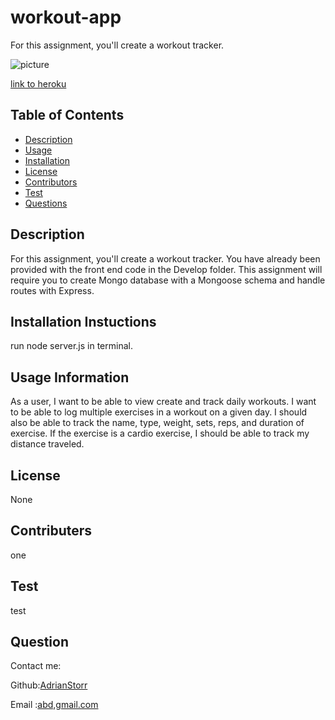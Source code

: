# workout-app
For this assignment, you'll create a workout tracker.


![picture](./images/workoutdashboard.PNG)

[link to heroku](https://aqueous-scrubland-79272.herokuapp.com/?id=5ff20e101e9e2900171a52cb)

  ## Table of Contents
  * [Description](#Description)
  * [Usage](#Usage)
  * [Installation](#Installation)
  * [License](#License)
  * [Contributors](#contributers)
  * [Test](#Test)
  * [Questions](#Questions)

  ## Description
 For this assignment, you'll create a workout tracker. You have already been provided with the front end code in the Develop folder. This assignment will require you to create Mongo database with a Mongoose schema and handle routes with Express.
  

  ## Installation Instuctions
  run node server.js in terminal.

  ## Usage Information
  As a user, I want to be able to view create and track daily workouts. I want to be able to log multiple exercises in a workout on a given day. I should also be able to track the name, type, weight, sets, reps, and duration of exercise. If the exercise is a cardio exercise, I should be able to track my distance traveled.
  ## License
  None

  ## Contributers
  one

  ## Test
  test

  ## Question
  Contact me:

  Github:[AdrianStorr](https://github.com/AdrianStorr)
  
  Email :[abd,gmail.com](https://github.com/AdrianStorr)
